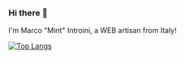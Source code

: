 ### Hi there 👋
I'm Marco "Mint" Introini, a WEB artisan from Italy!

[![Top Langs](https://github-readme-stats.vercel.app/api?username=marco-introini&theme=algolia&show_icons=true)](https://github.com/marco-introini)


